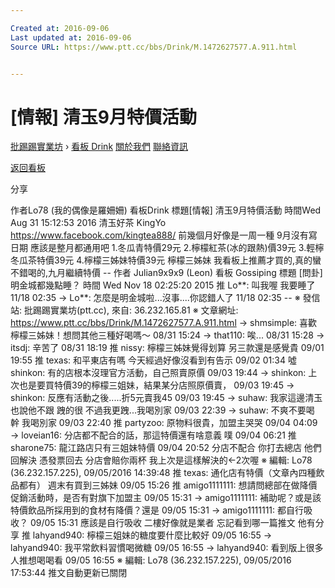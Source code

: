 ```yaml
---

Created at: 2016-09-06
Last updated at: 2016-09-06
Source URL: https://www.ptt.cc/bbs/Drink/M.1472627577.A.911.html


---
```


# [情報] 清玉9月特價活動


[批踢踢實業坊](https://www.ptt.cc/) › [看板 Drink](https://www.ptt.cc/bbs/Drink/index.html) [關於我們](https://www.ptt.cc/about.html) [聯絡資訊](https://www.ptt.cc/contact.html)

[返回看板](https://www.ptt.cc/bbs/Drink/index.html)

分享

作者Lo78 (我的偶像是羅姍姍)
看板Drink
標題\[情報\] 清玉9月特價活動
時間Wed Aug 31 15:12:53 2016
清玉好茶 KingYo <https://www.facebook.com/kingtea888/> 前幾個月好像是一周一種 9月沒有寫日期 應該是整月都通用吧 1.冬瓜青特價29元 2.檸檬紅茶(冰的跟熱)價39元 3.輕檸冬瓜茶特價39元 4.檸檬三姊妹特價39元 檸檬三姊妹 我看板上推薦才買的,真的蠻不錯喝的,九月繼續特價 -- 作者 Julian9x9x9 (Leon) 看板 Gossiping 標題 \[問卦\] 明金城都幾點睡？ 時間 Wed Nov 18 02:25:20 2015 推 Lo\*\*: 叫我喔 我要睡了 11/18 02:35 → Lo\*\*: 怎麼是明金城啦...沒事....你認錯人了 11/18 02:35 \-- ※ 發信站: 批踢踢實業坊(ptt.cc), 來自: 36.232.165.81 ※ 文章網址: <https://www.ptt.cc/bbs/Drink/M.1472627577.A.911.html>
→ shmsimple: 喜歡檸檬三姊妹！想問其他三種好喝嗎～ 08/31 15:24
→ that110: 唉... 08/31 15:28
→ itsdj: 辛苦了 08/31 18:19
推 nissy: 檸檬三姊妹覺得划算 另三款還是感覺貴 09/01 19:55
推 texas: 和平東店有嗎 今天經過好像沒看到有告示 09/02 01:34
噓 shinkon: 有的店根本沒理官方活動，自己照賣原價 09/03 19:44
→ shinkon: 上次也是要買特價39的檸檬三姐妹，結果某分店照原價賣， 09/03 19:45
→ shinkon: 反應有活動之後.....折5元賣我45 09/03 19:45
→ suhaw: 我家這邊清玉也說他不跟 跩的很 不過我更跩...我喝別家 09/03 22:39
→ suhaw: 不爽不要喝 幹 我喝別家 09/03 22:40
推 partyzoo: 原物料很貴，加盟主哭哭 09/04 04:09
→ loveian16: 分店都不配合的話，那這特價還有啥意義 噗 09/04 06:21
推 sharone75: 龍江路店只有三姐妹特價 09/04 20:52
分店不配合 你打去總店 他們回解決 憑發票回去 分店會賠你兩杯 我上次是這樣解決的←2次喔 ※ 編輯: Lo78 (36.232.157.225), 09/05/2016 14:39:48
推 texas: 通化店有特價（文章內四種飲品都有） 週末有買到三姊妹 09/05 15:26
推 amigo1111111: 想請問總部在做降價促銷活動時，是否有對旗下加盟主 09/05 15:31
→ amigo1111111: 補助呢？或是該特價飲品所採用到的食材有降價？還是 09/05 15:31
→ amigo1111111: 都自行吸收？ 09/05 15:31
應該是自行吸收 二樓好像就是業者 忘記看到哪一篇推文 他有分享
推 lahyand940: 檸檬三姐妹的糖度要什麼比較好 09/05 16:55
→ lahyand940: 我平常飲料習慣喝微糖 09/05 16:55
→ lahyand940: 看到版上很多人推想喝喝看 09/05 16:55
※ 編輯: Lo78 (36.232.157.225), 09/05/2016 17:53:44
推文自動更新已關閉

